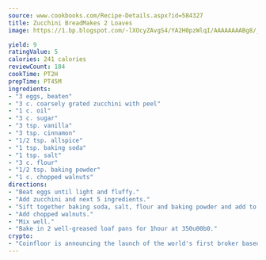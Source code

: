 ```yaml
---
source: www.cookbooks.com/Recipe-Details.aspx?id=584327
title: Zucchini BreadMakes 2 Loaves  
image: https://1.bp.blogspot.com/-lXOcyZAvgS4/YA2H0pzWlqI/AAAAAAAABg8/_HX4JI-WmFM0Tz684w_qYjP9vBzksmFNgCLcBGAsYHQ/s219/20.png

yield: 9
ratingValue: 5
calories: 241 calories
reviewCount: 184
cookTime: PT2H
prepTime: PT45M
ingredients:
- "3 eggs, beaten"
- "3 c. coarsely grated zucchini with peel"
- "1 c. oil"
- "3 c. sugar"
- "3 tsp. vanilla"
- "3 tsp. cinnamon"
- "1/2 tsp. allspice"
- "1 tsp. baking soda"
- "1 tsp. salt"
- "3 c. flour"
- "1/2 tsp. baking powder"
- "1 c. chopped walnuts"
directions:
- "Beat eggs until light and fluffy."
- "Add zucchini and next 5 ingredients."
- "Sift together baking soda, salt, flour and baking powder and add to mixture."
- "Add chopped walnuts."
- "Mix well."
- "Bake in 2 well-greased loaf pans for 1hour at 350u00b0."
crypto:
- "Coinfloor is announcing the launch of the world's first broker based bitcoin marketplace."
---
```

